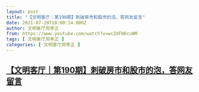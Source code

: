 ```yaml
---
layout: post
title: "【文明客厅｜第190期】刺破房市和股市的泡，答网友留言"
date: 2021-07-28T18:00:14.000Z
author: 文明客厅周孝正
from: https://www.youtube.com/watch?v=wcZdFN6cuWM
tags: [ 文明客厅周孝正 ]
categories: [ 文明客厅周孝正 ]
---
```

<!--1627495214000-->
[【文明客厅｜第190期】刺破房市和股市的泡，答网友留言](https://www.youtube.com/watch?v=wcZdFN6cuWM)
------

<div>

</div>
